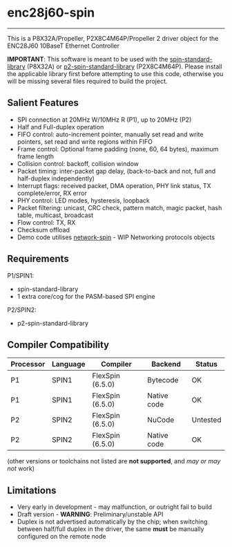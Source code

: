 # enc28j60-spin 
---------------

This is a P8X32A/Propeller, P2X8C4M64P/Propeller 2 driver object for the ENC28J60 10BaseT Ethernet Controller

**IMPORTANT**: This software is meant to be used with the [spin-standard-library](https://github.com/avsa242/spin-standard-library) (P8X32A) or [p2-spin-standard-library](https://github.com/avsa242/p2-spin-standard-library) (P2X8C4M64P). Please install the applicable library first before attempting to use this code, otherwise you will be missing several files required to build the project.

## Salient Features

* SPI connection at 20MHz W/10MHz R (P1), up to 20MHz (P2)
* Half and Full-duplex operation
* FIFO control: auto-increment pointer, manually set read and write pointers, set read and write regions within FIFO
* Frame control: Optional frame padding (none, 60, 64 bytes), maximum frame length
* Collision control: backoff, collision window
* Packet timing: inter-packet gap delay, (back-to-back and not, full and half-duplex independently)
* Interrupt flags: received packet, DMA operation, PHY link status, TX complete/error, RX error
* PHY control: LED modes, hysteresis, loopback
* Packet filtering: unicast, CRC check, pattern match, magic packet, hash table, multicast, broadcast
* Flow control: TX, RX
* Checksum offload
* Demo code utilises [network-spin](https://github.com/avsa242/network-spin) - WIP Networking protocols objects


## Requirements

P1/SPIN1:
* spin-standard-library
* 1 extra core/cog for the PASM-based SPI engine

P2/SPIN2:
* p2-spin-standard-library


## Compiler Compatibility

| Processor | Language | Compiler         | Backend     | Status                |
|-----------|----------|------------------|-------------|-----------------------|
| P1        | SPIN1    | FlexSpin (6.5.0) | Bytecode    | OK                    |
| P1        | SPIN1    | FlexSpin (6.5.0) | Native code | OK                    |
| P2        | SPIN2    | FlexSpin (6.5.0) | NuCode      | Untested              |
| P2        | SPIN2    | FlexSpin (6.5.0) | Native code | OK                    |

(other versions or toolchains not listed are __not supported__, and _may or may not_ work)


## Limitations

* Very early in development - may malfunction, or outright fail to build
* Draft version - __WARNING__: Preliminary/unstable API
* Duplex is not advertised automatically by the chip; when switching between half/full duplex in the driver, the same __must__ be manually configured on the remote node


